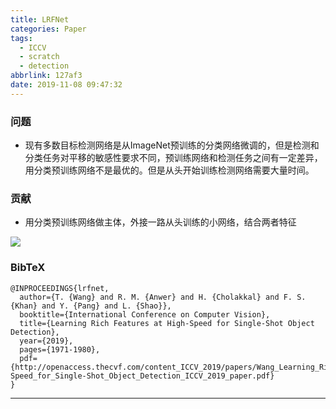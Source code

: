 ```yaml
---
title: LRFNet
categories: Paper
tags:
  - ICCV
  - scratch
  - detection
abbrlink: 127af3
date: 2019-11-08 09:47:32
---
```

<p></p>
<!-- more -->

### 问题

- 现有多数目标检测网络是从ImageNet预训练的分类网络微调的，但是检测和分类任务对平移的敏感性要求不同，预训练网络和检测任务之间有一定差异，用分类预训练网络不是最优的。但是从头开始训练检测网络需要大量时间。

### 贡献

- 用分类预训练网络做主体，外接一路从头训练的小网络，结合两者特征

![](LRF.png)

### BibTeX
```
@INPROCEEDINGS{lrfnet,
  author={T. {Wang} and R. M. {Anwer} and H. {Cholakkal} and F. S. {Khan} and Y. {Pang} and L. {Shao}},
  booktitle={International Conference on Computer Vision}, 
  title={Learning Rich Features at High-Speed for Single-Shot Object Detection}, 
  year={2019},
  pages={1971-1980},
  pdf={http://openaccess.thecvf.com/content_ICCV_2019/papers/Wang_Learning_Rich_Features_at_High-Speed_for_Single-Shot_Object_Detection_ICCV_2019_paper.pdf}
}
```

---

